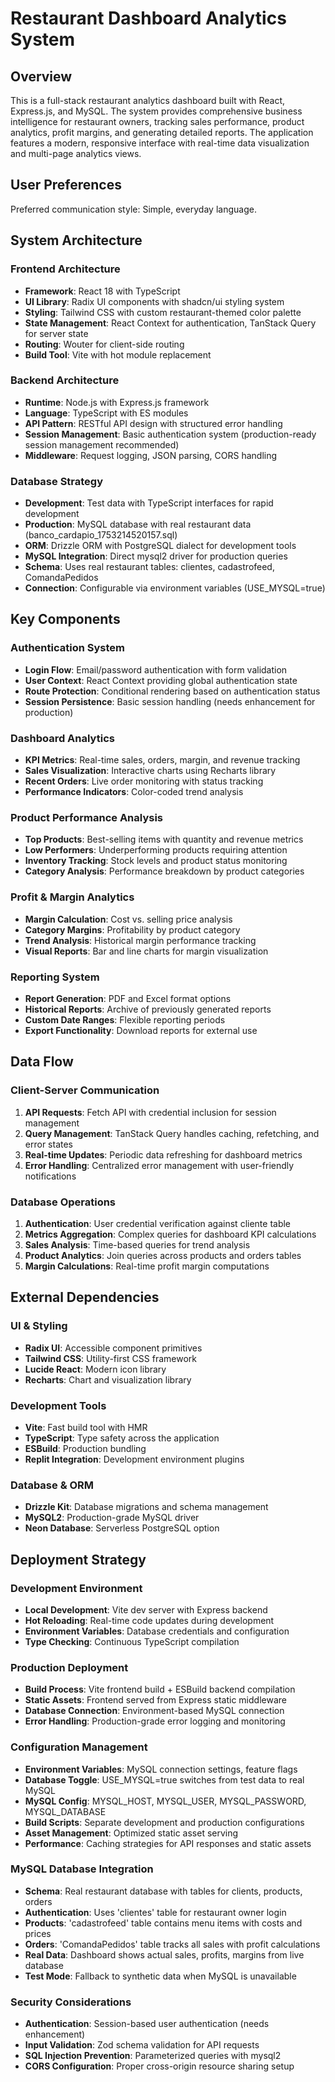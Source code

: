 # Restaurant Dashboard Analytics System

## Overview

This is a full-stack restaurant analytics dashboard built with React, Express.js, and MySQL. The system provides comprehensive business intelligence for restaurant owners, tracking sales performance, product analytics, profit margins, and generating detailed reports. The application features a modern, responsive interface with real-time data visualization and multi-page analytics views.

## User Preferences

Preferred communication style: Simple, everyday language.

## System Architecture

### Frontend Architecture
- **Framework**: React 18 with TypeScript
- **UI Library**: Radix UI components with shadcn/ui styling system
- **Styling**: Tailwind CSS with custom restaurant-themed color palette
- **State Management**: React Context for authentication, TanStack Query for server state
- **Routing**: Wouter for client-side routing
- **Build Tool**: Vite with hot module replacement

### Backend Architecture
- **Runtime**: Node.js with Express.js framework
- **Language**: TypeScript with ES modules
- **API Pattern**: RESTful API design with structured error handling
- **Session Management**: Basic authentication system (production-ready session management recommended)
- **Middleware**: Request logging, JSON parsing, CORS handling

### Database Strategy
- **Development**: Test data with TypeScript interfaces for rapid development
- **Production**: MySQL database with real restaurant data (banco_cardapio_1753214520157.sql)
- **ORM**: Drizzle ORM with PostgreSQL dialect for development tools
- **MySQL Integration**: Direct mysql2 driver for production queries
- **Schema**: Uses real restaurant tables: clientes, cadastrofeed, ComandaPedidos
- **Connection**: Configurable via environment variables (USE_MYSQL=true)

## Key Components

### Authentication System
- **Login Flow**: Email/password authentication with form validation
- **User Context**: React Context providing global authentication state
- **Route Protection**: Conditional rendering based on authentication status
- **Session Persistence**: Basic session handling (needs enhancement for production)

### Dashboard Analytics
- **KPI Metrics**: Real-time sales, orders, margin, and revenue tracking
- **Sales Visualization**: Interactive charts using Recharts library
- **Recent Orders**: Live order monitoring with status tracking
- **Performance Indicators**: Color-coded trend analysis

### Product Performance Analysis
- **Top Products**: Best-selling items with quantity and revenue metrics
- **Low Performers**: Underperforming products requiring attention
- **Inventory Tracking**: Stock levels and product status monitoring
- **Category Analysis**: Performance breakdown by product categories

### Profit & Margin Analytics
- **Margin Calculation**: Cost vs. selling price analysis
- **Category Margins**: Profitability by product category
- **Trend Analysis**: Historical margin performance tracking
- **Visual Reports**: Bar and line charts for margin visualization

### Reporting System
- **Report Generation**: PDF and Excel format options
- **Historical Reports**: Archive of previously generated reports
- **Custom Date Ranges**: Flexible reporting periods
- **Export Functionality**: Download reports for external use

## Data Flow

### Client-Server Communication
1. **API Requests**: Fetch API with credential inclusion for session management
2. **Query Management**: TanStack Query handles caching, refetching, and error states
3. **Real-time Updates**: Periodic data refreshing for dashboard metrics
4. **Error Handling**: Centralized error management with user-friendly notifications

### Database Operations
1. **Authentication**: User credential verification against cliente table
2. **Metrics Aggregation**: Complex queries for dashboard KPI calculations
3. **Sales Analysis**: Time-based queries for trend analysis
4. **Product Analytics**: Join queries across products and orders tables
5. **Margin Calculations**: Real-time profit margin computations

## External Dependencies

### UI & Styling
- **Radix UI**: Accessible component primitives
- **Tailwind CSS**: Utility-first CSS framework
- **Lucide React**: Modern icon library
- **Recharts**: Chart and visualization library

### Development Tools
- **Vite**: Fast build tool with HMR
- **TypeScript**: Type safety across the application
- **ESBuild**: Production bundling
- **Replit Integration**: Development environment plugins

### Database & ORM
- **Drizzle Kit**: Database migrations and schema management
- **MySQL2**: Production-grade MySQL driver
- **Neon Database**: Serverless PostgreSQL option

## Deployment Strategy

### Development Environment
- **Local Development**: Vite dev server with Express backend
- **Hot Reloading**: Real-time code updates during development
- **Environment Variables**: Database credentials and configuration
- **Type Checking**: Continuous TypeScript compilation

### Production Deployment
- **Build Process**: Vite frontend build + ESBuild backend compilation
- **Static Assets**: Frontend served from Express static middleware
- **Database Connection**: Environment-based MySQL connection
- **Error Handling**: Production-grade error logging and monitoring

### Configuration Management
- **Environment Variables**: MySQL connection settings, feature flags
- **Database Toggle**: USE_MYSQL=true switches from test data to real MySQL
- **MySQL Config**: MYSQL_HOST, MYSQL_USER, MYSQL_PASSWORD, MYSQL_DATABASE
- **Build Scripts**: Separate development and production configurations
- **Asset Management**: Optimized static asset serving
- **Performance**: Caching strategies for API responses and static assets

### MySQL Database Integration
- **Schema**: Real restaurant database with tables for clients, products, orders
- **Authentication**: Uses 'clientes' table for restaurant owner login
- **Products**: 'cadastrofeed' table contains menu items with costs and prices
- **Orders**: 'ComandaPedidos' table tracks all sales with profit calculations
- **Real Data**: Dashboard shows actual sales, profits, margins from live database
- **Test Mode**: Fallback to synthetic data when MySQL is unavailable

### Security Considerations
- **Authentication**: Session-based user authentication (needs enhancement)
- **Input Validation**: Zod schema validation for API requests
- **SQL Injection Prevention**: Parameterized queries with mysql2
- **CORS Configuration**: Proper cross-origin resource sharing setup